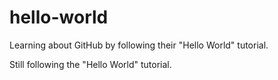 # hello-world
Learning about GitHub by following their "Hello World" tutorial.

Still following the "Hello World" tutorial.
